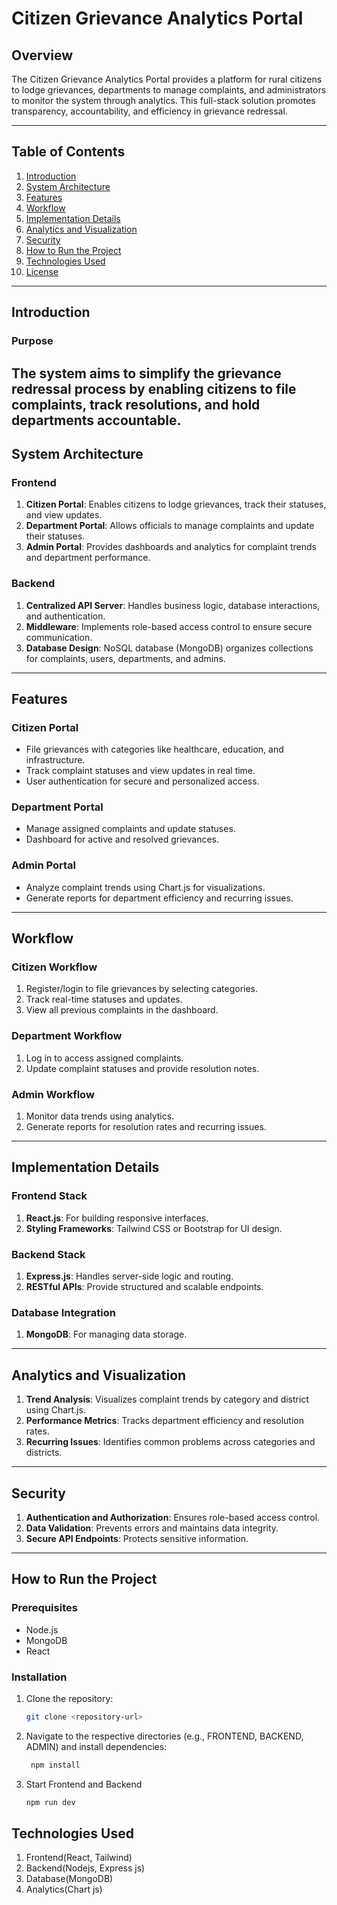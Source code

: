 # Citizen Grievance Analytics Portal

## Overview
The Citizen Grievance Analytics Portal provides a platform for rural citizens to lodge grievances, departments to manage complaints, and administrators to monitor the system through analytics. This full-stack solution promotes transparency, accountability, and efficiency in grievance redressal.

---

## Table of Contents
1. [Introduction](#introduction)
2. [System Architecture](#system-architecture)
3. [Features](#features)
4. [Workflow](#workflow)
5. [Implementation Details](#implementation-details)
6. [Analytics and Visualization](#analytics-and-visualization)
7. [Security](#security)
8. [How to Run the Project](#how-to-run-the-project)
9. [Technologies Used](#technologies-used)
10. [License](#license)

---

## Introduction
### Purpose
The system aims to simplify the grievance redressal process by enabling citizens to file complaints, track resolutions, and hold departments accountable. 
---

## System Architecture
### Frontend
1. **Citizen Portal**: Enables citizens to lodge grievances, track their statuses, and view updates.
2. **Department Portal**: Allows officials to manage complaints and update their statuses.
3. **Admin Portal**: Provides dashboards and analytics for complaint trends and department performance.

### Backend
1. **Centralized API Server**: Handles business logic, database interactions, and authentication.
2. **Middleware**: Implements role-based access control to ensure secure communication.
3. **Database Design**: NoSQL database (MongoDB) organizes collections for complaints, users, departments, and admins.

---

## Features
### Citizen Portal
- File grievances with categories like healthcare, education, and infrastructure.
- Track complaint statuses and view updates in real time.
- User authentication for secure and personalized access.

### Department Portal
- Manage assigned complaints and update statuses.
- Dashboard for active and resolved grievances.

### Admin Portal
- Analyze complaint trends using Chart.js for visualizations.
- Generate reports for department efficiency and recurring issues.

---

## Workflow
### Citizen Workflow
1. Register/login to file grievances by selecting categories.
2. Track real-time statuses and updates.
3. View all previous complaints in the dashboard.

### Department Workflow
1. Log in to access assigned complaints.
2. Update complaint statuses and provide resolution notes.

### Admin Workflow
1. Monitor data trends using analytics.
2. Generate reports for resolution rates and recurring issues.

---

## Implementation Details
### Frontend Stack
1. **React.js**: For building responsive interfaces.
2. **Styling Frameworks**: Tailwind CSS or Bootstrap for UI design.

### Backend Stack
1. **Express.js**: Handles server-side logic and routing.
2. **RESTful APIs**: Provide structured and scalable endpoints.

### Database Integration
1. **MongoDB**: For managing data storage.

---

## Analytics and Visualization
1. **Trend Analysis**: Visualizes complaint trends by category and district using Chart.js.
2. **Performance Metrics**: Tracks department efficiency and resolution rates.
3. **Recurring Issues**: Identifies common problems across categories and districts.

---

## Security
1. **Authentication and Authorization**: Ensures role-based access control.
2. **Data Validation**: Prevents errors and maintains data integrity.
3. **Secure API Endpoints**: Protects sensitive information.

---

## How to Run the Project
### Prerequisites
- Node.js
- MongoDB
- React

### Installation
1. Clone the repository:
   ```bash
   git clone <repository-url>
2. Navigate to the respective directories (e.g., FRONTEND, BACKEND, ADMIN) and install dependencies:
   ```bash
    npm install
3. Start Frontend and Backend
   ```bash
   npm run dev
## Technologies Used
1. Frontend(React, Tailwind)
2. Backend(Nodejs, Express js)
3. Database(MongoDB)
4. Analytics(Chart js)

